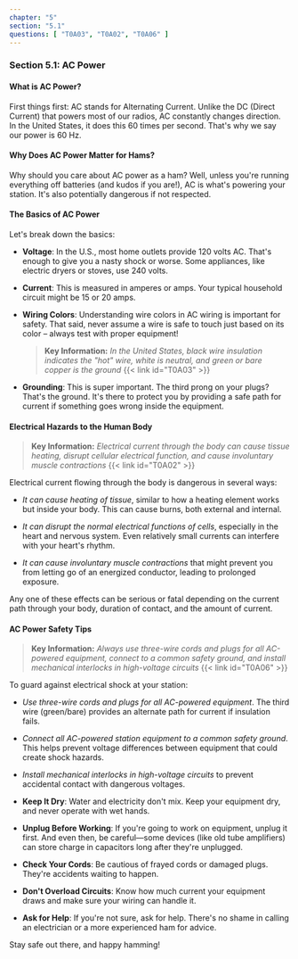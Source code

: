 ```yaml
---
chapter: "5"
section: "5.1"
questions: [ "T0A03", "T0A02", "T0A06" ]
---
```


### Section 5.1: AC Power

#### What is AC Power?

First things first: AC stands for Alternating Current. Unlike the DC (Direct Current) that powers most of our radios, AC constantly changes direction. In the United States, it does this 60 times per second. That's why we say our power is 60 Hz.

#### Why Does AC Power Matter for Hams?

Why should you care about AC power as a ham? Well, unless you're running everything off batteries (and kudos if you are!), AC is what's powering your station. It's also potentially dangerous if not respected.

#### The Basics of AC Power

Let's break down the basics:

- **Voltage**: In the U.S., most home outlets provide 120 volts AC. That's enough to give you a nasty shock or worse. Some appliances, like electric dryers or stoves, use 240 volts.
  
- **Current**: This is measured in amperes or amps. Your typical household circuit might be 15 or 20 amps.


- **Wiring Colors**: Understanding wire colors in AC wiring is important for safety. That said, never assume a wire is safe to touch just based on its color – always test with proper equipment!

  > **Key Information:** *In the United States, black wire insulation indicates the "hot" wire, white is neutral, and green or bare copper is the ground* {{< link id="T0A03" >}}

- **Grounding**: This is super important. The third prong on your plugs? That's the ground. It's there to protect you by providing a safe path for current if something goes wrong inside the equipment.

#### Electrical Hazards to the Human Body

> **Key Information:** *Electrical current through the body can cause tissue heating, disrupt cellular electrical function, and cause involuntary muscle contractions* {{< link id="T0A02" >}}

Electrical current flowing through the body is dangerous in several ways:

- *It can cause heating of tissue*, similar to how a heating element works but inside your body. This can cause burns, both external and internal.

- *It can disrupt the normal electrical functions of cells*, especially in the heart and nervous system. Even relatively small currents can interfere with your heart's rhythm.

- *It can cause involuntary muscle contractions* that might prevent you from letting go of an energized conductor, leading to prolonged exposure.

Any one of these effects can be serious or fatal depending on the current path through your body, duration of contact, and the amount of current.

#### AC Power Safety Tips

> **Key Information:** *Always use three-wire cords and plugs for all AC-powered equipment, connect to a common safety ground, and install mechanical interlocks in high-voltage circuits* {{< link id="T0A06" >}}

To guard against electrical shock at your station:

- *Use three-wire cords and plugs for all AC-powered equipment*. The third wire (green/bare) provides an alternate path for current if insulation fails.

- *Connect all AC-powered station equipment to a common safety ground*. This helps prevent voltage differences between equipment that could create shock hazards.

- *Install mechanical interlocks in high-voltage circuits* to prevent accidental contact with dangerous voltages.

- **Keep It Dry**: Water and electricity don't mix. Keep your equipment dry, and never operate with wet hands.

- **Unplug Before Working**: If you're going to work on equipment, unplug it first. And even then, be careful—some devices (like old tube amplifiers) can store charge in capacitors long after they're unplugged.

- **Check Your Cords**: Be cautious of frayed cords or damaged plugs. They're accidents waiting to happen.

- **Don't Overload Circuits**: Know how much current your equipment draws and make sure your wiring can handle it.

- **Ask for Help**: If you're not sure, ask for help. There's no shame in calling an electrician or a more experienced ham for advice.

Stay safe out there, and happy hamming!

